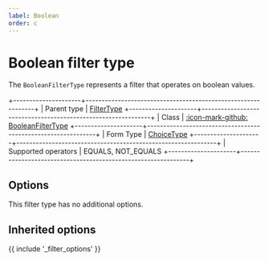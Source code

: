 ```yaml
---
label: Boolean
order: c
---
```


# Boolean filter type

The `BooleanFilterType` represents a filter that operates on boolean values.

+---------------------+--------------------------------------------------------------+
| Parent type         | [FilterType](../filter)
+---------------------+--------------------------------------------------------------+
| Class               | [:icon-mark-github: BooleanFilterType](https://github.com/Kreyu/data-table-bundle/blob/main/src/Filter/Type/BooleanFilterType.php)
+---------------------+--------------------------------------------------------------+
| Form Type           | [ChoiceType](https://symfony.com/doc/current/reference/forms/types/choice.html)
+---------------------+--------------------------------------------------------------+
| Supported operators | EQUALS, NOT_EQUALS
+---------------------+--------------------------------------------------------------+

## Options

This filter type has no additional options.

## Inherited options

{{ include '_filter_options' }}
